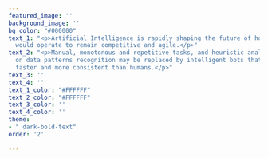 ```yaml
---
featured_image: ''
background_image: ''
bg_color: "#000000"
text_1: "<p>Artificial Intelligence is rapidly shaping the future of how organizations
  would operate to remain competitive and agile.</p>"
text_2: "<p>Manual, monotonous and repetitive tasks, and heuristic analytics based
  on data patterns recognition may be replaced by intelligent bots that do better,
  faster and more consistent than humans.</p>"
text_3: ''
text_4: ''
text_1_color: "#FFFFFF"
text_2_color: "#FFFFFF"
text_3_color: ''
text_4_color: ''
theme:
- " dark-bold-text"
order: '2'

---
```

